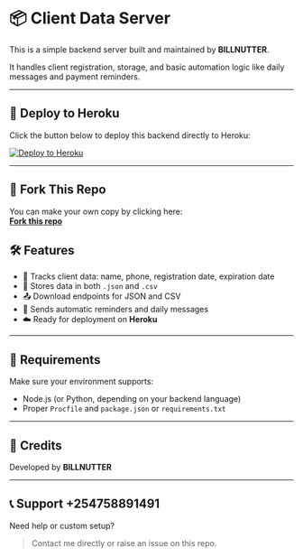 # 📦 Client Data Server

This is a simple backend server built and maintained by **BILLNUTTER**.

It handles client registration, storage, and basic automation logic like daily messages and payment reminders.

---

## 🚀 Deploy to Heroku

Click the button below to deploy this backend directly to Heroku:

[![Deploy to Heroku](https://www.herokucdn.com/deploy/button.svg)](https://heroku.com/deploy?template=https://github.com/BILLNUTTER/client-data-server)

---

## 🍴 Fork This Repo

You can make your own copy by clicking here:  
[**Fork this repo**](https://github.com/BILLNUTTER/client-data-server/fork)


## 🛠 Features

- 🧠 Tracks client data: name, phone, registration date, expiration date
- 📂 Stores data in both `.json` and `.csv`
- 📤 Download endpoints for JSON and CSV
- 📅 Sends automatic reminders and daily messages
- ☁️ Ready for deployment on **Heroku**

---

## 🔧 Requirements

Make sure your environment supports:

- Node.js (or Python, depending on your backend language)
- Proper `Procfile` and `package.json` or `requirements.txt`

---

## 🙏 Credits

Developed by **BILLNUTTER**

---

## 📞 Support +254758891491

Need help or custom setup?
> Contact me directly or raise an issue on this repo.
